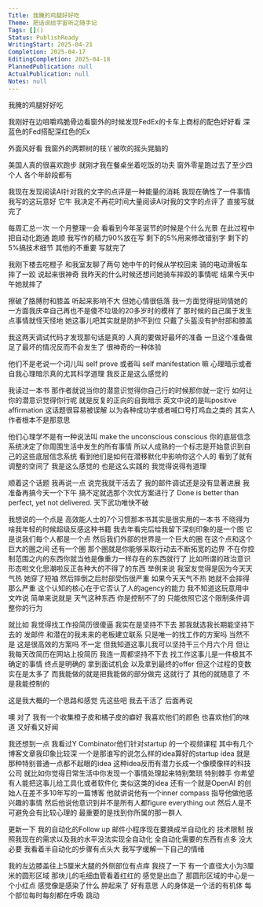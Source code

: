 ```yaml
---
Title: 我腌的鸡腿好好吃
Theme: 把话说给宇宙听之随手记
Tags: []()
Status: PublishReady
WritingStart: 2025-04-21
Completion: 2025-04-17
EditingCompletion: 2025-04-18
PlannedPublication: null
ActualPublication: null
Notes: null
---
```


我腌的鸡腿好好吃

我刚好在边咀嚼鸡脆骨边看窗外的时候发现FedEx的卡车上商标的配色好好看
深蓝色的Fed搭配深红色的Ex

外面风好看
我窗外的两颗树的枝丫被吹的摇头晃脑的

美国人真的很喜欢跑步
就刚才我在餐桌坐着吃饭的功夫
窗外零星跑过去了至少四个人
各个年龄段都有

我现在发现阅读AI针对我的文字的点评是一种能量的消耗
我现在确性了一件事情
我写的这玩意好
它牛
我决定不再花时间大量阅读AI对我的文字的点评了
直接写就完了

每周汇总一次
一个月整理一会
看看到今年圣诞节的时候是个什么光景
在此过程中
把自动化跑通 跑顺
我写作的精力90%放在写
剩下的5%用来修改错别字
剩下的5%搞技术细节
其他的不重要
写就完了

我刚下楼去吃橙子
和我室友聊了两句
她中午的时候从学校回来
骑的电动滑板车
摔了一跤
说起来很神奇
我昨天的什么时候还想问她骑车摔跤的事情呢
结果今天中午她就摔了

擦破了胳膊肘和膝盖
听起来影响不大
但她心情很低落
我一方面觉得挺同情她的
一方面我庆幸自己再也不是傻不垃圾的20多岁时的模样了
那时候的自己属于发生点事情就怪天怪地
她这事儿吧其实就是防护不到位
只戴了头盔没有护肘部和膝盖

我这两天调试代码才发现那句话是真的
人真的要做好最坏的准备
一旦这个准备做足了最坏的情况反而不会发生了
很神奇的一种体验

他们不是老说一个词儿叫
self prove 或者叫 self manifestation 嘛
心理暗示或者自我心理暗示真的尤其科学道理
我反正是这么感觉的 

我读过一本书
那作者就说当你的潜意识觉得你自己行的时候那你就一定行
如何让你的潜意识觉得你行呢
就是反复的正向的自我暗示
英文中说的是叫positive affirmation
这话题很容易被误解
以为各种成功学或者喊口号打鸡血之类的
其实人作者根本不是那意思

他们心理学不是有一种说法叫 make the unconscious conscious 
你的底层信念系统决定了你周围生活中发生的所有事情
所以人成熟的一个标志是开始意识到自己的这些底层信念系统
看到他们是如何在潜移默化中影响你这个人的
看到了就有调整的空间了
我是这么感觉的
也是这么实践的
我觉得说得有道理

顺着这个话题
我再说一点
说完我就干活去了
我的邮件调试还是没有显著进展
我准备再搞今天一个下午
搞不定就选那个次优方案进行了
Done is better than perfect, yet not delivered.
天下武功唯快不破

我想说的一个点是
高效能人士的7个习惯那本书其实是很实用的一本书
不晓得为啥我年轻的时候超级反感这种书籍
我去年看完后给我留下深刻印象的是一个图
它是说我们每个人都是一个点
然后我们外部的世界是一个巨大的圈
在这个点和这个巨大的圈之间
还有一个圈
那个圈就是你能够采取行动去不断拓宽的边界
不在你控制范围之内的东西你就当他是像重力一样存在的东西就行了
比如所谓的政治意识形态啦文化思潮啦反正各种大的不得了的东西
举例来说
我室友觉得是因为今天天气热
她穿了短袖
然后摔倒之后肘部受伤很严重
如果今天天气不热
她就不会摔得那么严重
这个认知的核心在于它否认了人的agency的能力
我不知道这玩意用中文咋说
简单来说就是
天气这种东西
你是控制不了的
只能依照它这个限制条件调整你的行为

就比如
我觉得找工作投简历很傻逼
我实在是坚持不下去
那我就选我长期能坚持下去的
发邮件
和潜在的我未来的老板建立联系
只是唯一的找工作的方案吗
当然不是
这是很高效的方案吗
不一定
但我知道这事儿我可以坚持干三个月六个月
但让我每天改简历在网站上投简历
我连一周都坚持不下去
找工作这事儿是一件极其不确定的事情
终点是明确的
拿到面试机会
以及拿到最终的offer
但这个过程的变数实在是太多了
而我能做的就是把我能做的部分做完
这就行了
其他的就随意了
不是我能控制的

这是我大概的一个思路和感觉
先这些吧
我去干活了
后面再说

噢 对了
我有一个收集橙子皮和橘子皮的癖好
我喜欢他们的颜色
也喜欢他们的味道
又好看又好闻

我还想到一点
我看过Y Combinator他们针对startup 的一个视频课程
其中有几个博客文章我印象比较深
一个是那谁写的说怎么样的idea算好的startup idea
就是那种特别普通一点都不起眼的idea
这种idea反而有潜力长成一个像模像样的科技公司
就比如你觉得日常生活中你发现一个事情处理起来特别繁琐 特别棘手
你希望有人能把这事儿给工具化或者软件化
类似这类的idea
还有一个就是OpenAI 的创始人在差不多10年写的一篇博客
他就讲说他有一个inner compass
指导他做他感兴趣的事情
然后他说他意识到并不是所有人都figure everything out
然后人是不可避免会有比较心理的
最重要的是找到你所属的那一群人

更新一下
我的自动化的Follow up 邮件小程序现在要换成半自动化的
技术限制
按照我现在的需求以及我的水平没法实现全自动化
全自动化需要的东西有点多
没大必要
我看着半自动化的步骤有点头大
我写字缓解一下自己的情绪

我的左边膝盖往上5厘米大腿的外侧部位有点痒
我挠了一下
有一个直径大小为3厘米的圆形区域
那块儿的毛细血管看着红红的 感觉是出血了
那圆形区域的中心是一个小红点
感觉像是感染了什么
肿起来了
好有意思
人的身体是一个活的有机体
每个部位每时每刻都在呼吸 跳动 

